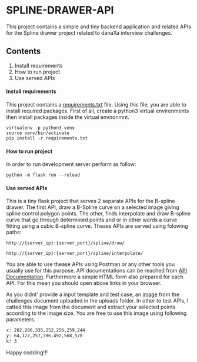 # SPLINE-DRAWER-API
This project contains a simple and tiny backend application and related APIs for the Spline drawer project related to danaXa interview challenges.

## Contents
1. Install requirements
2. How to run project
3. Use served APIs

#### Install requirements
This project contains a [requirements.txt](requirements.txt) file. Using this file, you are able to install required packages. First of all,
create a python3 virtual environments then install packages inside the virtual environmnt.
```shell script
virtualenv -p python3 venv
source venv/bin/activate
pip install -r requirements.txt
```

#### How to run project
In order to run development server perform as follow:
```shell script
python -m flask run --reload
```

#### Use served APIs
This is a tiny flask project that serves 2 separate APIs for the B-spline drawer. The first API, draw a B-Spline curve on a selected image 
giving spline control polygon points. The other, finds interpolate and draw B-spline curve that go through determined points
and or in other words a curve fitting using a cubic B-spline curve.
Theses APIs are served using folowing paths:
```shell script
http://{server_ip}:{server_port}/spline/draw/

http://{server_ip}:{server_port}/spline/interpolate/
``` 
You are able to use thease APIs using Postman or any other tools you usually use for this purpose. API documentations can 
be reached from [API Documentation](). Furthermore a simple HTML form also prepared for each API. For
this mean you should open above links in your browser.

As you didnt' provide a input template and test case, an [image](uploads/test.jpg) from the challenges document uploaded in the uploads folder. 
In other to test APIs, I catted this image from the document and extract your selected points according to the image size. 
You are free to use this image using following parameters.
```requirements.txt
x: 282,286,335,252,256,259,244
y: 64,127,257,396,492,568,578
k: 3
```

Happy codding!!!